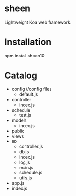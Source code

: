 # sheen
Lightweight Koa web framework.

# Installation
npm install sheen10

# Catalog

- config //config files
    - default.js    
- controller     
    - index.js  
- schedule      
    - test.js  
- models       
    - index.js  
- public 
- views  
- lib 
    - controller.js
    - db.js
    - index.js
    - log.js
    - main.js
    - schedule.js
    - utils.js
- app.js    
- index.js  
